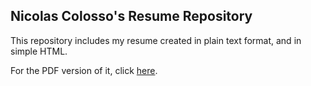 ## Nicolas Colosso's Resume Repository

This repository includes my resume created in plain text format, and in simple HTML.

For the PDF version of it, click [here](https://github.com/ncolosso/Resume/files/998162/Resume.pdf).
